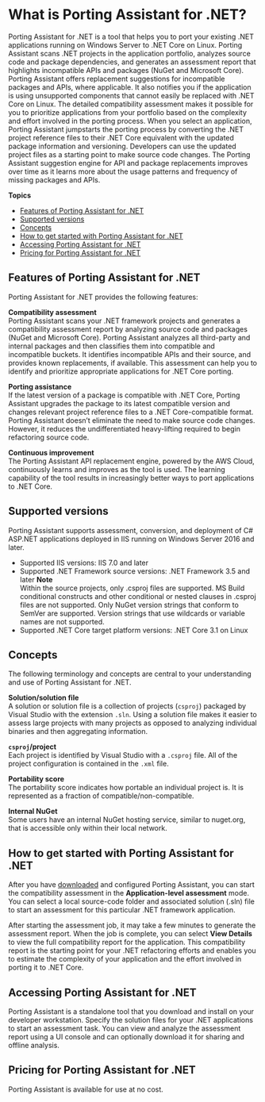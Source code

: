 # What is Porting Assistant for \.NET?<a name="what-is-porting-assistant"></a>

Porting Assistant for \.NET is a tool that helps you to port your existing \.NET applications running on Windows Server to \.NET Core on Linux\. Porting Assistant scans \.NET projects in the application portfolio, analyzes source code and package dependencies, and generates an assessment report that highlights incompatible APIs and packages \(NuGet and Microsoft Core\)\. Porting Assistant offers replacement suggestions for incompatible packages and APIs, where applicable\. It also notifies you if the application is using unsupported components that cannot easily be replaced with \.NET Core on Linux\. The detailed compatibility assessment makes it possible for you to prioritize applications from your portfolio based on the complexity and effort involved in the porting process\. When you select an application, Porting Assistant jumpstarts the porting process by converting the \.NET project reference files to their \.NET Core equivalent with the updated package information and versioning\. Developers can use the updated project files as a starting point to make source code changes\. The Porting Assistant suggestion engine for API and package replacements improves over time as it learns more about the usage patterns and frequency of missing packages and APIs\.

**Topics**
+ [Features of Porting Assistant for \.NET](#porting-assistant-features)
+ [Supported versions](#porting-assistant-versions)
+ [Concepts](#porting-assistant-concepts)
+ [How to get started with Porting Assistant for \.NET](#porting-assistant-how-to-get-started)
+ [Accessing Porting Assistant for \.NET](#porting-assistant-accessing)
+ [Pricing for Porting Assistant for \.NET](#porting-assistant-pricing)

## Features of Porting Assistant for \.NET<a name="porting-assistant-features"></a>

Porting Assistant for \.NET provides the following features:

**Compatibility assessment**  
Porting Assistant scans your \.NET framework projects and generates a compatibility assessment report by analyzing source code and packages \(NuGet and Microsoft Core\)\. Porting Assistant analyzes all third\-party and internal packages and then classifies them into compatible and incompatible buckets\. It identifies incompatible APIs and their source, and provides known replacements, if available\. This assessment can help you to identify and prioritize appropriate applications for \.NET Core porting\.

**Porting assistance**  
If the latest version of a package is compatible with \.NET Core, Porting Assistant upgrades the package to its latest compatible version and changes relevant project reference files to a \.NET Core\-compatible format\. Porting Assistant doesn’t eliminate the need to make source code changes\. However, it reduces the undifferentiated heavy\-lifting required to begin refactoring source code\.

**Continuous improvement**  
The Porting Assistant API replacement engine, powered by the AWS Cloud, continuously learns and improves as the tool is used\. The learning capability of the tool results in increasingly better ways to port applications to \.NET Core\.

## Supported versions<a name="porting-assistant-versions"></a>

Porting Assistant supports assessment, conversion, and deployment of C\# ASP\.NET applications deployed in IIS running on Windows Server 2016 and later\.
+ Supported IIS versions: IIS 7\.0 and later
+ Supported \.NET Framework source versions: \.NET Framework 3\.5 and later 
**Note**  
Within the source projects, only \.csproj files are supported\. MS Build conditional constructs and other conditional or nested clauses in \.csproj files are not supported\. Only NuGet version strings that conform to SemVer are supported\. Version strings that use wildcards or variable names are not supported\.
+ Supported \.NET Core target platform versions: \.NET Core 3\.1 on Linux

## Concepts<a name="porting-assistant-concepts"></a>

The following terminology and concepts are central to your understanding and use of Porting Assistant for \.NET\.

**Solution/solution file**  
A solution or solution file is a collection of projects \(`csproj`\) packaged by Visual Studio with the extension `.sln`\. Using a solution file makes it easier to assess large projects with many projects as opposed to analyzing individual binaries and then aggregating information\. 

**`csproj`/project**  
Each project is identified by Visual Studio with a `.csproj` file\. All of the project configuration is contained in the `.xml` file\.

**Portability score**  
The portability score indicates how portable an individual project is\. It is represented as a fraction of compatible/non\-compatible\. 

**Internal NuGet**  
Some users have an internal NuGet hosting service, similar to nuget\.org, that is accessible only within their local network\.

## How to get started with Porting Assistant for \.NET<a name="porting-assistant-how-to-get-started"></a>

After you have [downloaded](porting-assistant-install.md) and configured Porting Assistant, you can start the compatibility assessment in the **Application\-level assessment** mode\. You can select a local source\-code folder and associated solution \(\.sln\) file to start an assessment for this particular \.NET framework application\.

After starting the assessment job, it may take a few minutes to generate the assessment report\. When the job is complete, you can select **View Details** to view the full compatibility report for the application\. This compatibility report is the starting point for your \.NET refactoring efforts and enables you to estimate the complexity of your application and the effort involved in porting it to \.NET Core\.

## Accessing Porting Assistant for \.NET<a name="porting-assistant-accessing"></a>

Porting Assistant is a standalone tool that you download and install on your developer workstation\. Specify the solution files for your \.NET applications to start an assessment task\. You can view and analyze the assessment report using a UI console and can optionally download it for sharing and offline analysis\.

## Pricing for Porting Assistant for \.NET<a name="porting-assistant-pricing"></a>

Porting Assistant is available for use at no cost\. 